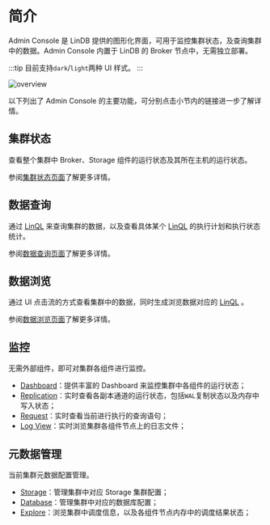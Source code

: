 # 简介

 Admin Console 是 LinDB 提供的图形化界面，可用于监控集群状态，及查询集群中的数据。Admin Console 内置于 LinDB 的 Broker 节点中，无需独立部署。

:::tip
目前支持`dark`/`light`两种 UI 样式。
:::
<image-window>

![overview](@images/guide/admin_ui/overview.png)

</image-window>

以下列出了 Admin Console 的主要功能，可分别点击小节内的链接进一步了解详情。

## 集群状态

查看整个集群中 Broker、Storage 组件的运行状态及其所在主机的运行状态。

参阅[集群状态页面](overview.md)了解更多详情。

## 数据查询

通过 [LinQL](../lin-ql.md) 来查询集群的数据，以及查看具体某个 [LinQL](../lin-ql.md) 的执行计划和执行状态统计。

参阅[数据查询页面](query.md)了解更多详情。

## 数据浏览

通过 UI 点击流的方式查看集群中的数据，同时生成浏览数据对应的 [LinQL](../lin-ql.md) 。

参阅[数据浏览页面](explore.md)了解更多详情。

## 监控

无需外部组件，即可对集群各组件进行监控。

- [Dashboard](monitoring.md#dashboard)：提供丰富的 Dashboard 来监控集群中各组件的运行状态；
- [Replication](monitoring.md#replication)：实时查看各副本通道的运行状态，包括`WAL`复制状态以及内存中写入状态；
- [Request](monitoring.md#request)：实时查看当前进行执行的查询语句；
- [Log View](monitoring.md#log-view)：实时浏览集群各组件节点上的日志文件；

## 元数据管理

当前集群元数据配置管理。

- [Storage](metadata.md#storage)：管理集群中对应 Storage 集群配置；
- [Database](metadata.md#database)：管理集群中对应的数据库配置；
- [Explore](metadata.md#explore)：浏览集群中调度信息，以及各组件节点内存中的调度结果状态；
